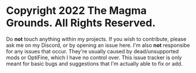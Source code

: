 # Copyright 2022 The Magma Grounds. All Rights Reserved.
Do **not** touch anything within my projects. If you wish to contribute, please ask me on my Discord, or by opening an issue here.
I'm also **not** responsibe for any issues that occur. They're usually caused by dead/unsupported mods or OptiFine, which I have no control over. This issue tracker is only meant for basic bugs and suggestions that I'm actually able to fix or add.
